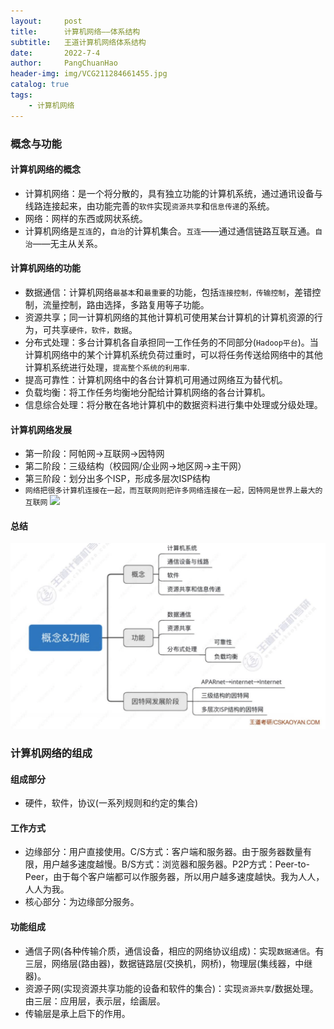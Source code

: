 ```yaml
---
layout:     post
title:      计算机网络——体系结构
subtitle:   王道计算机网络体系结构
date:       2022-7-4
author:     PangChuanHao
header-img: img/VCG211284661455.jpg
catalog: true
tags:                              
    - 计算机网络
---
```


### 概念与功能
#### 计算机网络的概念

* 计算机网络：是一个将分散的，具有独立功能的计算机系统，通过通讯设备与线路连接起来，由功能完善的`软件`实现`资源共享`和`信息传递`的系统。
* 网络：网样的东西或网状系统。
* 计算机网络是`互连`的，`自治`的计算机集合。`互连`——通过通信链路互联互通。`自治`——无主从关系。

#### 计算机网络的功能
* 数据通信：计算机网络`最基本`和`最重要`的功能，包括`连接控制，传输控制`，差错控制，流量控制，路由选择，多路复用等子功能。
* 资源共享；同一计算机网络的其他计算机可使用某台计算机的计算机资源的行为，可共享`硬件，软件，数据`。
* 分布式处理：多台计算机各自承担同一工作任务的不同部分(`Hadoop平台`)。当计算机网络中的某个计算机系统负荷过重时，可以将任务传送给网络中的其他计算机系统进行处理，`提高整个系统的利用率`.
* 提高可靠性：计算机网络中的各台计算机可用通过网络互为替代机。
* 负载均衡：将工作任务均衡地分配给计算机网络的各台计算机。
* 信息综合处理：将分散在各地计算机中的数据资料进行集中处理或分级处理。
#### 计算机网络发展
* 第一阶段：阿帕网->互联网->因特网
* 第二阶段：三级结构（校园网/企业网->地区网->主干网）
* 第三阶段：划分出多个ISP，形成多层次ISP结构
* `网络把很多计算机连接在一起，而互联网则把许多网络连接在一起，因特网是世界上最大的互联网`
![](https://tva1.sinaimg.cn/large/e6c9d24egy1h3xmx1g514j21gq0rs458.jpg)
#### 总结
![](https://github.com/1743431791/1743431791.github.io/raw/master/img/01.jpg)
### 计算机网络的组成
#### 组成部分
* 硬件，软件，协议(一系列规则和约定的集合)
#### 工作方式
* 边缘部分：用户直接使用。C/S方式：客户端和服务器。由于服务器数量有限，用户越多速度越慢。B/S方式：浏览器和服务器。P2P方式：Peer-to-Peer，由于每个客户端都可以作服务器，所以用户越多速度越快。我为人人，人人为我。
* 核心部分：为边缘部分服务。
#### 功能组成
* 通信子网(各种传输介质，通信设备，相应的网络协议组成)：实现`数据通信`。有三层，网络层(路由器)，数据链路层(交换机，网桥)，物理层(集线器，中继器)。
* 资源子网(实现资源共享功能的设备和软件的集合)：实现`资源共享`/数据处理。由三层：应用层，表示层，绘画层。
* 传输层是承上启下的作用。
